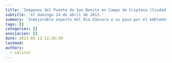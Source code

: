 ```yaml
---
title: 'Imágenes del Puente de San Benito en Campo de Criptana (Ciudad Real)'
subtitle: 'el domingo 14 de abril de 2013.'
summary: 'Inmejorable aspecto del Río Záncara a su paso por el emblemático Puente de San Benito.'
tags: []
categories: []
asociacion: []
date: 2013-05-11 12:26:39
lastmod:
authors: 
  - salicor
---
```


